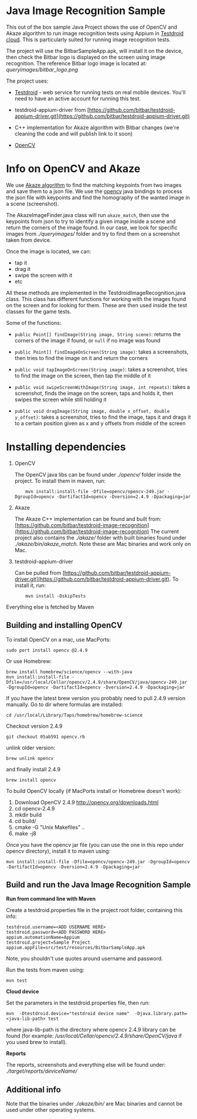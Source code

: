 # Java Image Recognition Sample

This out of the box sample Java Project shows the use of OpenCV and
Akaze algorithm to run image recognition tests using Appium in
[Testdroid cloud](http://testdroid.com/). This is particularly suited
for running image recognition tests.

The project will use the BitbarSampleApp.apk, will install it on the
device, then check the Bitbar logo is displayed on the screen using
image recognition.  The reference Bitbar logo image is located at:
*queryimages/bitbar_logo.png*

The project uses:

- [Testdroid](http://testdroid.com) - web service for running tests on
  real mobile devices. You'll need to have an active account for running this test.

- testdroid-appium-driver from
  [https://github.com/bitbar/testdroid-appium-driver.git](https://github.com/bitbar/testdroid-appium-driver.git)

- C++ implementation for Akaze algorithm with Bitbar changes (we're cleaning the code and will publish link to it soon)

- [OpenCV](http://opencv.org/)


# Info on OpenCV and Akaze

We use [Akaze algorithm](https://github.com/pablofdezalc/akaze) to find
the matching keypoints from two images and save them to a json file.
We use the [opencv](http://opencv.org/) java bindings to process the
json file with keypoints and find the homography of the wanted image
in a scene (screenshot).

The AkazeImageFinder.java class will run `akaze_match`, then use the
keypoints from json to try to identify a given image inside a scene
and return the corners of the image found. In our case, we look for
specific images from *./queryimages/* folder and try to find them on a
screenshot taken from device.

Once the image is located, we can:

- tap it
- drag it
- swipe the screen with it
- etc

All these methods are implemented in the
TestdroidImageRecognition.java class. This class has different
functions for working with the images found on the screen and for
looking for them. These are then used inside the test classes for the
game tests.

Some of the functions:

- `public Point[] findImage(String image, String scene)`: returns the
  corners of the image if found, or `null` if no image was found
  
- `public Point[] findImageOnScreen(String image)`: takes a
  screenshots, then tries to find the image on it and return the
  corners

- `public void tapImageOnScreen(String image)`: takes a screenshot,
  tries to find the image on the screen, then tap the middle of it

- `public void swipeScreenWithImage(String image, int repeats)`: takes
  a screenshot, finds the image on the screen, taps and holds it, then
  swipes the screen while still holding it

- `public void dragImage(String image, double x_offset, double
  y_offset)`: takes a screenshot, tries to find the image, taps it and
  drags it to a certain position given as x and y offsets from middle
  of the screen


# Installing dependencies


1. OpenCV

   The OpenCV java libs can be found under *./opencv/* folder
   inside the project. To install them in maven, run:

           mvn install:install-file -Dfile=opencv/opencv-249.jar -DgroupId=opencv -DartifactId=opencv -Dversion=2.4.9 -Dpackaging=jar 

2. Akaze

   The Akaze C++ implementation can be found and built from:
   [https://github.com/bitbar/testdroid-image-recognition](https://github.com/bitbar/testdroid-image-recognition)
   The current project also contains the *./akaze/* folder with built
   binaries found under *./akaze/bin/akaze_match*. Note these are Mac
   binaries and work only on Mac.

3. testdroid-appium-driver

   Can be pulled from
   [https://github.com/bitbar/testdroid-appium-driver.git](https://github.com/bitbar/testdroid-appium-driver.git). To install it, run:

           mvn install -DskipTests

Everything else is fetched by Maven


## Building and installing OpenCV 


To install OpenCV on a mac, use MacPorts:

    sudo port install opencv @2.4.9

Or use Homebrew:

    brew install homebrew/science/opencv --with-java  
    mvn install:install-file -Dfile=/usr/local/Cellar/opencv/2.4.9/share/OpenCV/java/opencv-249.jar -DgroupId=opencv -DartifactId=opencv -Dversion=2.4.9 -Dpackaging=jar


If you have the latest brew version you probably need to pull 2.4.9
version manually. Go to dir where formulas are installed:

    cd /usr/local/Library/Taps/homebrew/homebrew-science


Checkout version 2.4.9

    git checkout 05ab591 opencv.rb

unlink older version:

    brew unlink opencv

and finally install 2.4.9

    brew install opencv

To build OpenCV locally (if MacPorts install or Homebrew doesn't work):

1. Download OpenCV 2.4.9 http://opencv.org/downloads.html
1. cd opencv-2.4.9
1. mkdir build
1. cd build/
1. cmake -G "Unix Makefiles" ..
1. make -j8


Once you have the opencv jar file (you can use the one in this repo
under opencv directory), install it to maven using:

    mvn install:install-file -Dfile=opencv/opencv-249.jar -DgroupId=opencv -DartifactId=opencv -Dversion=2.4.9 -Dpackaging=jar 


## Build and run the Java Image Recognition Sample


**Run from command line with Maven**

Create a testdroid.properties file in the project root folder, containing this info:

    testdroid.username=<ADD USERNAME HERE>
    testdroid.password=<ADD PASSWORD HERE>
    appium.automationName=Appium
    testdroid.project=Sample Project
    appium.appFile=src/test/resources/BitbarSampleApp.apk

Note, you shouldn't use quotes around username and password.

Run the tests from maven using:

    mvn test

**Cloud device**

Set the parameters in the testdroid.properties file, then run:

    mvn  -Dtestdroid.device="testdroid device name"  -Djava.library.path=<java-lib-path> test  

where java-lib-path is the directory where opencv 2.4.9 library can be
found (for example: */usr/local/Cellar/opencv/2.4.9/share/OpenCV/java*
if you used brew to install).


**Reports**

The reports, screenshots and everything else will be found under:
*./target/reports/deviceName/*

## Additional info

Note that the binaries under *./akaze/bin/* are Mac binaries and
cannot be used under other operating systems.

